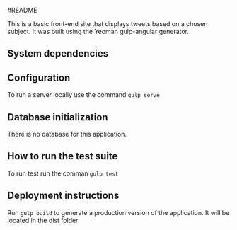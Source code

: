 #README

This is a basic front-end site that displays tweets based on a chosen subject.  It was built using the Yeoman gulp-angular generator.

## System dependencies

## Configuration
To run a server locally use the command `gulp serve`

## Database initialization
There is no database for this application.

## How to run the test suite
To run test run the comman `gulp test`

## Deployment instructions
Run `gulp build` to generate a production version of the application.  It will be located in the dist folder
